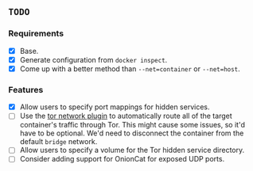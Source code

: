 ## `TODO` ##

### Requirements ###

* [x] Base.
* [x] Generate configuration from `docker inspect`.
* [x] Come up with a better method than `--net=container` or `--net=host`.

### Features ###

* [x] Allow users to specify port mappings for hidden services.
* [ ] Use the [tor network plugin][tor-network] to automatically route all of the
      target container's traffic through Tor. This might cause some issues, so it'd
      have to be optional. We'd need to disconnect the container from the default
      `bridge` network.
* [ ] Allow users to specify a volume for the Tor hidden service directory.
* [ ] Consider adding support for OnionCat for exposed UDP ports.

[tor-network]: https://github.com/jfrazelle/onion
